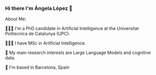 ### Hi there I'm Ángela López 👋


About Me:

👩🏻‍🎓 I'm a PhD candidate in Artificial Intelligence at the Universitat Politecnica de Catalunya (UPC).

👩🏻‍💻 I have MSc in Artificial Intelligence.

🔐 My main research interests are Large Language Models and cognitive data.

📌 I'm based in Barcelona, Spain



<!--
**anlopez94/anlopez94** is a ✨ _special_ ✨ repository because its `README.md` (this file) appears on your GitHub profile.

Here are some ideas to get you started:

- 🔭 I’m currently working on ...
- 🌱 I’m currently learning ...
- 👯 I’m looking to collaborate on ...
- 🤔 I’m looking for help with ...
- 💬 Ask me about ...
- 📫 How to reach me: ...
- 😄 Pronouns: ...
- ⚡ Fun fact: ...
-->
